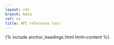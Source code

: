 ```yaml
---
layout: ref
branch: beta
ref: os
title: API reference (os)
---
```

{% include anchor_headings.html html=content %}